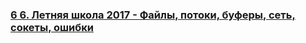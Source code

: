 ### [6 6. Летняя школа 2017 - Файлы, потоки, буферы, сеть, сокеты, ошибки](https://www.youtube.com/watch?v=Cvsv672Lbvk)

